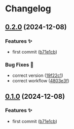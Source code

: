 # Changelog

## [0.2.0](https://github.com/hugomods/jsend/compare/jsend-v0.1.0...jsend/v0.2.0) (2024-12-08)


### Features ✨

* first commit ([b71e1cb](https://github.com/hugomods/jsend/commit/b71e1cb7898dcc7f559a40f419df063c5ea445d0))


### Bug Fixes 🐞

* correct version ([19f22c1](https://github.com/hugomods/jsend/commit/19f22c17670e6459f37982fd48ace84bd53336e2))
* correct workflow ([4803e3f](https://github.com/hugomods/jsend/commit/4803e3fa1b1ee286bffdb25ad5fc1aecc21e7471))

## [0.1.0](https://github.com/hugomods/jsend/compare/v0.0.1...v0.1.0) (2024-12-08)


### Features ✨

* first commit ([b71e1cb](https://github.com/hugomods/jsend/commit/b71e1cb7898dcc7f559a40f419df063c5ea445d0))
